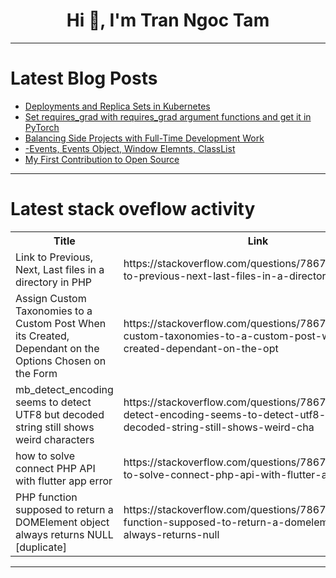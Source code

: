 <h1 align="center">Hi 👋, I'm Tran Ngoc Tam</h1>

---

# Latest Blog Posts 
<!-- BLOG-POST-LIST:START -->
- [Deployments and Replica Sets in Kubernetes](https://dev.to/jensen1806/deployments-and-replica-sets-in-kubernetes-3ef5)
- [Set requires_grad with requires_grad argument functions and get it in PyTorch](https://dev.to/hyperkai/set-requiresgrad-with-requiresgrad-argument-functions-and-get-it-in-pytorch-39c3)
- [Balancing Side Projects with Full-Time Development Work](https://dev.to/bingecoder89/balancing-side-projects-with-full-time-development-work-13gc)
- [-Events, Events Object, Window Elemnts, ClassList](https://dev.to/husniddin6939/-events-events-object-window-elemnts-classlist-ke5)
- [My First Contribution to Open Source](https://dev.to/rasyidfam/my-first-contribution-to-open-source-479l)
<!-- BLOG-POST-LIST:END -->

---

# Latest stack oveflow activity
<table>
  <tr><th>Title</th><th>Link</th></tr>
  <!-- STACKOVERFLOW:START --><tr><td>Link to Previous, Next, Last files in a directory in PHP</td><td>https://stackoverflow.com/questions/78678859/link-to-previous-next-last-files-in-a-directory-in-php</td></tr><tr><td>Assign Custom Taxonomies to a Custom Post When its Created, Dependant on the Options Chosen on the Form</td><td>https://stackoverflow.com/questions/78678831/assign-custom-taxonomies-to-a-custom-post-when-its-created-dependant-on-the-opt</td></tr><tr><td>mb_detect_encoding seems to detect UTF8 but decoded string still shows weird characters</td><td>https://stackoverflow.com/questions/78678820/mb-detect-encoding-seems-to-detect-utf8-but-decoded-string-still-shows-weird-cha</td></tr><tr><td>how to solve connect PHP API with flutter app error</td><td>https://stackoverflow.com/questions/78678745/how-to-solve-connect-php-api-with-flutter-app-error</td></tr><tr><td>PHP function supposed to return a DOMElement object always returns NULL [duplicate]</td><td>https://stackoverflow.com/questions/78678524/php-function-supposed-to-return-a-domelement-object-always-returns-null</td></tr><!-- STACKOVERFLOW:END -->
</table>

---


